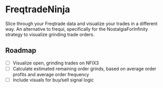 # FreqtradeNinja
Slice through your Freqtrade data and visualize your trades in a different way.  An alternative to frequi, specifically for the NostalgiaForInfinity strategy to visualize grinding trade orders.

## Roadmap
- [ ] Visualize open, grinding trades on NFIX3
- [ ] Calculate estimated remaining order grinds, based on average order profits and average order frequency
- [ ] Include visuals for buy/sell signal logic
